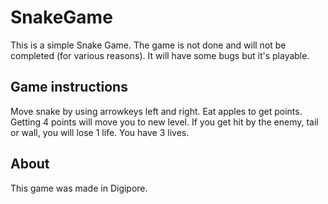 # SnakeGame
This is a simple Snake Game. The game is not done and will not be completed (for various reasons). It will have some bugs but it's playable.
 
## Game instructions
Move snake by using arrowkeys left and right. Eat apples to get points. Getting 4 points will move you to new level. If you get hit by the enemy, tail or wall, you will lose 1 life. You have 3 lives.
 
 
## About
This game was made in Digipore.
